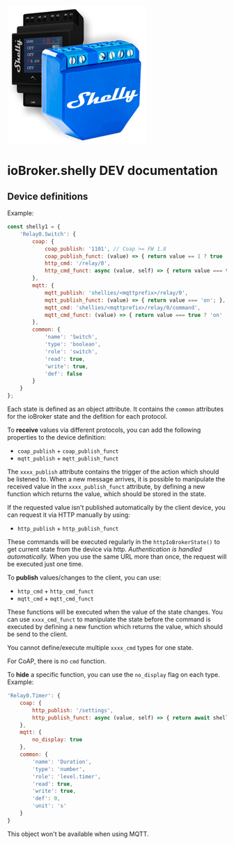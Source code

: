 ![Logo](../../admin/shelly.png)

# ioBroker.shelly DEV documentation

## Device definitions

Example:

```javascript
const shelly1 = {
    'Relay0.Switch': {
        coap: {
            coap_publish: '1101', // Coap >= FW 1.8
            coap_publish_funct: (value) => { return value == 1 ? true : false; },
            http_cmd: '/relay/0',
            http_cmd_funct: async (value, self) => { return value === true ? { turn: 'on', timer: await shellyHelper.getSetDuration(self, 'Relay0.Timer') } : { turn: 'off', timer: await shellyHelper.getSetDuration(self, 'Relay0.Timer') }; }
        },
        mqtt: {
            mqtt_publish: 'shellies/<mqttprefix>/relay/0',
            mqtt_publish_funct: (value) => { return value === 'on'; },
            mqtt_cmd: 'shellies/<mqttprefix>/relay/0/command',
            mqtt_cmd_funct: (value) => { return value === true ? 'on' : 'off'; },
        },
        common: {
            'name': 'Switch',
            'type': 'boolean',
            'role': 'switch',
            'read': true,
            'write': true,
            'def': false
        }
    }
};
```

Each state is defined as an object attribute. It contains the ``common`` attributes for the ioBroker state and the defition for each protocol.

To **receive** values via different protocols, you can add the following properties to the device definition:

- ``coap_publish`` + ``coap_publish_funct``
- ``mqtt_publish`` + ``mqtt_publish_funct``

The ``xxxx_publish`` attribute contains the trigger of the action which should be listened to. When a new message arrives, it is possible to manipulate the received value in the ``xxxx_publish_funct`` attribute, by defining a new function which returns the value, which should be stored in the state.

If the requested value isn't published automatically by the client device, you can request it via HTTP manually by using:

- ``http_publish`` + ``http_publish_funct``

These commands will be executed regularly in the ``httpIoBrokerState()`` to get current state from the device via http. *Authentication is handled automatically.* When you use the same URL more than once, the request will be executed just one time.

To **publish** values/changes to the client, you can use:

- ``http_cmd`` + ``http_cmd_funct``
- ``mqtt_cmd`` + ``mqtt_cmd_funct``

These functions will be executed when the value of the state changes. You can use ``xxxx_cmd_funct`` to manipulate the state before the command is executed by defining a new function which returns the value, which should be send to the client.

You cannot define/execute multiple ``xxxx_cmd`` types for one state.

For CoAP, there is no ``cmd`` function.

To **hide** a specific function, you can use the ``no_display`` flag on each type. Example:

```javascript
'Relay0.Timer': {
    coap: {
        http_publish: '/settings',
        http_publish_funct: async (value, self) => { return await shellyHelper.getSetDuration(self, 'Relay0.Timer'); }
    },
    mqtt: {
        no_display: true
    },
    common: {
        'name': 'Duration',
        'type': 'number',
        'role': 'level.timer',
        'read': true,
        'write': true,
        'def': 0,
        'unit': 's'
    }
}
```

This object won't be available when using MQTT.
